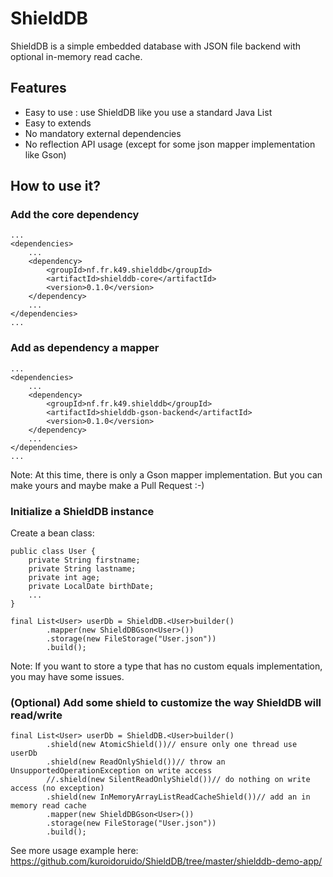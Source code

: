 # ShieldDB

ShieldDB is a simple embedded database with JSON file backend with optional in-memory read cache.

## Features

- Easy to use : use ShieldDB like you use a standard Java List
- Easy to extends
- No mandatory external dependencies
- No reflection API usage (except for some json mapper implementation like Gson)

## How to use it?

### Add the core dependency

```
...
<dependencies>
	...
	<dependency>
		<groupId>nf.fr.k49.shielddb</groupId>
		<artifactId>shielddb-core</artifactId>
		<version>0.1.0</version>
	</dependency>
	...
</dependencies>
...
```

### Add as dependency a mapper

```
...
<dependencies>
	...
	<dependency>
		<groupId>nf.fr.k49.shielddb</groupId>
		<artifactId>shielddb-gson-backend</artifactId>
		<version>0.1.0</version>
	</dependency>
	...
</dependencies>
...
```

Note: At this time, there is only a Gson mapper implementation. But you can make yours and maybe make a Pull Request :-)

### Initialize a ShieldDB instance

Create a bean class:
```
public class User {
	private String firstname;
	private String lastname;
	private int age;
	private LocalDate birthDate;
	...
}
```

```
final List<User> userDb = ShieldDB.<User>builder()
		.mapper(new ShieldDBGson<User>())
		.storage(new FileStorage("User.json"))
		.build();
```

Note: If you want to store a type that has no custom equals implementation, you may have some issues.

### (Optional) Add some shield to customize the way ShieldDB will read/write

```
final List<User> userDb = ShieldDB.<User>builder()
		.shield(new AtomicShield())// ensure only one thread use userDb
		.shield(new ReadOnlyShield())// throw an UnsupportedOperationException on write access
		//.shield(new SilentReadOnlyShield())// do nothing on write access (no exception)
		.shield(new InMemoryArrayListReadCacheShield())// add an in memory read cache
		.mapper(new ShieldDBGson<User>())
		.storage(new FileStorage("User.json"))
		.build();
```


See more usage example here: https://github.com/kuroidoruido/ShieldDB/tree/master/shielddb-demo-app/